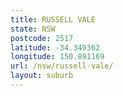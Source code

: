 ```yaml
---
title: RUSSELL VALE
state: NSW
postcode: 2517
latitude: -34.349362
longitude: 150.891169
url: /nsw/russell-vale/
layout: suburb
---
```

